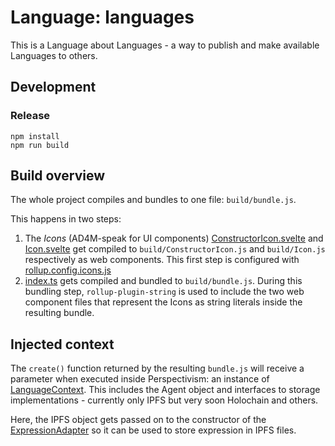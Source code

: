 # Language: languages

This is a Language about Languages - a way to publish and make available Languages to others.


## Development

### Release

```shell
npm install
npm run build
```

## Build overview

The whole project compiles and bundles to one file: `build/bundle.js`.

This happens in two steps:
1. The *Icons* (AD4M-speak for UI components) [ConstructorIcon.svelte](ConstructorIcon.svelte) and [Icon.svelte](Icon.svelte) get compiled to `build/ConstructorIcon.js` and `build/Icon.js` respectively as web components. This first step is configured with [rollup.config.icons.js](rollup.config.icons.js)
2. [index.ts](index.ts) gets compiled and bundled to `build/bundle.js`. During this bundling step, `rollup-plugin-string` is used to include the two web component files that represent the Icons as string literals inside the resulting bundle.

## Injected context

The `create()` function returned by the resulting `bundle.js` will receive a parameter when executed inside Perspectivism: an instance of [LanguageContext](../../ad4m/LanguageContext.ts). This includes the Agent object and interfaces to storage implementations - currently only IPFS but very soon Holochain and others.

Here, the IPFS object gets passed on to the constructor of the [ExpressionAdapter](adapter.ts) so it can be used to store expression in IPFS files.
